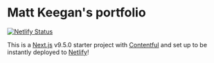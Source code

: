 # Matt Keegan's portfolio

[![Netlify Status](https://api.netlify.com/api/v1/badges/6f197cf8-5c3c-4e1f-9094-5ba7fc2fcae1/deploy-status)](https://app.netlify.com/sites/matt-keegan-portfolio/deploys)

This is a [Next.js](https://nextjs.org/) v9.5.0 starter project with [Contentful](https://www.contentful.com/) and set up to be instantly deployed to [Netlify](https://url.netlify.com/Bk4UicocL)!